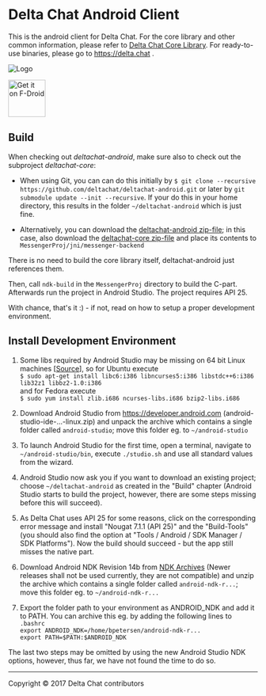 Delta Chat Android Client
================================================================================

This is the android client for Delta Chat.  For the core library and other common
information, please refer to [Delta Chat Core Library](https://github.com/deltachat/deltachat-core).
For ready-to-use binaries, please go to https://delta.chat .

![Logo](https://delta.chat/assets/features/start-img4.png)

[<img src="https://f-droid.org/badge/get-it-on.png" alt="Get it on F-Droid" height="75"/>](https://f-droid.org/packages/com.b44t.messenger)


Build
--------------------------------------------------------------------------------

When checking out _deltachat-android_, make sure also to check out the
subproject _deltachat-core_:

- When using Git, you can can do this initially by
  `$ git clone --recursive https://github.com/deltachat/deltachat-android.git`
  or later by `git submodule update --init --recursive`. If your do this in your
  home directory, this results in the folder `~/deltachat-android` which is just fine.

- Alternatively, you can download the [deltachat-android zip-file](https://github.com/deltachat/deltachat-android/archive/master.zip); in this case, also download the [deltachat-core zip-file](https://github.com/deltachat/deltachat-core/archive/master.zip) and place its contents to `MessengerProj/jni/messenger-backend` 

There is no need to build the core library itself, deltachat-android just 
references them.

Then, call `ndk-build` in the `MessengerProj` directory to build the C-part.
Afterwards run the project in Android Studio.  The project requires API 25.

With chance, that's it :) - if not, read on how to setup a proper development
environment.


Install Development Environment
--------------------------------------------------------------------------------

1. Some libs required by Android Studio may be missing on 64 bit Linux machines 
   [[Source](https://developer.android.com/studio/install.html)], so for Ubuntu execute  
   `$ sudo apt-get install libc6:i386 libncurses5:i386 libstdc++6:i386 lib32z1 libbz2-1.0:i386`  
   and for Fedora execute  
   `$ sudo yum install zlib.i686 ncurses-libs.i686 bzip2-libs.i686`
  
2. Download Android Studio from <https://developer.android.com> (android-studio-ide-...-linux.zip)
   and unpack the archive which contains a single folder called `android-studio`; 
   move this folder eg. to `~/android-studio` 

3. To launch Android Studio for the first time, open a terminal, navigate to 
   `~/android-studio/bin`, execute `./studio.sh` and use all standard values
   from the wizard.
   
4. Android Studio now ask you if you want to download an existing project; 
   choose `~/deltachat-android` as created in the "Build" chapter (Android Studio starts to
   build the project, however, there are some steps missing before this will
   succeed).
   
5. As Delta Chat uses API 25 for some reasons, click on the corresponding error
   message and install "Nougat 7.1.1 (API 25)" and the "Build-Tools" (you should
   also find the option at "Tools / Android / SDK Manager / SDK Platforms").
   Now the build should succeed - but the app still misses the native part.

6. Download Android NDK Revision 14b from [NDK Archives](https://developer.android.com/ndk/downloads/older_releases.html)
   (Newer releases shall not be used currently, they are not compatible) and unzip the archive which contains a single folder
   called `android-ndk-r...`; move this folder eg. to `~/android-ndk-r...`
   
7. Export the folder path to your environment as ANDROID_NDK and add it to PATH.
   You can archive this eg. by adding the following lines to `.bashrc`  
   `export ANDROID_NDK=/home/bpetersen/android-ndk-r...`  
   `export PATH=$PATH:$ANDROID_NDK`
   
The last two steps may be omitted by using the new Android Studio NDK options,
however, thus far, we have not found the time to do so.

---

Copyright © 2017 Delta Chat contributors
